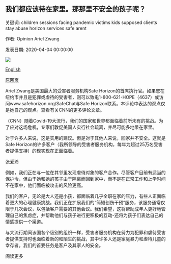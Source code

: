 ## 我们都应该待在家里。那那里不安全的孩子呢？

关键词: children sessions facing pandemic victims kids supposed clients stay abuse horizon services safe arent

作者: Opinion Ariel Zwang

发表日期: 2020-04-04 00:00:00

![](https://cdn.cnn.com/cnnnext/dam/assets/200403201038-domestic-violence-kid-stock-super-tease.jpg)

[English](We%27re%20all%20supposed%20to%20stay%20home.%20What%20about%20kids%20who%20aren%27t%20safe%20there%3F.md)

[原网页](https://edition.cnn.com/2020/04/04/opinions/domestic-violence-child-abuse-social-distancing-zwang/index.html)

Ariel Zwang是美国最大的受害者服务机构Safe Horizo​​n的首席执行官。如果您在纽约市并且是犯罪或虐待的受害者，则可以致电1-800-621-HOPE（4637）或访问www.safehorizo​​n.org/SafeChat与Safe Horizo​​n联系。本评论中表达的观点仅是她自己的观点。查看有关CNN的更多评论文章。

（CNN）随着Covid-19大流行，我们的国家和世界都面临着前所未有的挑战。为了应对这场危机，专家们敦促美国人实行社会疏离，并尽可能多地呆在家里。

对于许多人来说，这是实用的建议。但是对于其他人来说，回家并不安全。这就是Safe Horizo​​n的许多客户（我所领导的受害者服务机构，每年为超过25万名受害者提供支持）的现实现在正面临着。

张爱玲

例如，我们正在与一位在其邻里发现虐待对象的客户合作。尽管客户目前有适当的保护令，但由于她和她的孩子由于隔离而回到家中，而不是在正常工作和上学时间不在家中，他们面临被攻击的风险更高。

我们的客户，无论是大人还是小孩，都面临着几乎全职在家的压力，有些人正面临着更大的心理健康挑战。我们正在扩展我们的“简短创伤干预”服务，该服务通常仅限于几次会议，以包括客户需要的其他会议。我们希望，这将帮助成年人更好地管理自己的焦虑症，并帮助他们与孩子进行更积极的互动-还将为孩子们表达自己的情感提供一个渠道。

与大流行期间该国各个级别的组织一样，受害者服务机构在努力为犯罪和虐待受害者提供支持时也面临着新的和陌生的挑战，其中许多人还是家庭暴力和虐待儿童的幸存者。我们的首要任务是客户及其家人的安全。

阅读更多